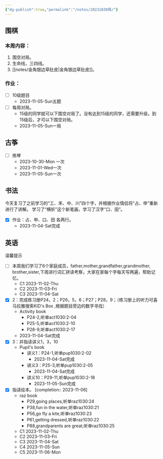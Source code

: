 ```yaml
---
{"dg-publish":true,"permalink":"/notes/20231030周/"}
---
```


## 围棋
### 本周内容：
1. 围空对局。
2. 生命线，三四线。
3. [[notes/金角银边草肚皮\|金角银边草肚皮]]。
### 作业：
- [ ] 10级题目
	- 2023-11-05-Sun五题
- [ ] 每周对局。
	- 15级的同学就可以下围空对局了。没有达到15级的同学，还需要升级，到15级后，才可以下围空对局。
	- 2023-11-05-Sun一局
## 古筝
- [ ] 练琴
	- 2023-10-30-Mon 一次
	- 2023-11-01-Wed一次
	- 2023-11-05-Sun一次
## 书法
今天复习了之前学习的“工、禾、中、川”四个字，并根据作业情侣将“占、申”重新进行了讲解。
学习了“横折”这个新笔画，学习了汉字“口、田”。
- [x] 作业：占、申、口、田 各两行。
	- 2023-11-04-Sat完成
## 英语
温馨提示
- [ ] 本周我们学习了6个家庭成员，father,mother,grandfather,grandmother, brother,sister,下周进行词汇拼读考察，大家在家每个字每天写两遍，帮助记忆。
	- C1 2023-11-02-Thu
	- C2 2023-11-03-Fri
	- C3 2023-11-04-Sat
- [x] 2：完成练习册P24，2；P26，5，6；P27；P28，9；（练习册上的听力可喜马拉雅搜索KID's Box ,根据题目旁边的数字寻找）
	- Activity book
		- P24-2,听单act1030:2-04
		- P25-5,听单act1030:2-10
		- P28-9,听单act1030:2-17
	- 2023-11-04-Sat完成
- [x] 3：并指读讲义1，3，10
	- Pupil's book
		- 讲义1：P24-1,听单pup1030:2-02
			- 2023-11-04-Sat完成
		- 讲义3：P25-3,听单pup1030:2-05
			- 2023-11-04-Sat完成
		- 讲义10：P29-11,听单pup1030:2-18
			- 2023-11-05-Sun完成
- [x] 指读绘本。 [completion:: 2023-11-06]
	- raz book
		- P29,going places,听单raz1030:24
		- P38,fun in the water,听单raz1030:21
		- P56,go fly a kite,听单raz1030:23
		- P61,getting dressed,听单raz1030:22
		- P88,grandparents are great,听单raz1030:25
	- C1 2023-11-02-Thu
	- C2 2023-11-03-Fri
	- C3 2023-11-04-Sat
	- C4 2023-11-05-Sun
	- C5 2023-11-06-Mon